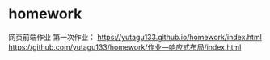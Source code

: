# homework
网页前端作业
第一次作业：
https://yutagu133.github.io/homework/index.html
https://github.com/yutagu133/homework/作业—响应式布局/index.html
